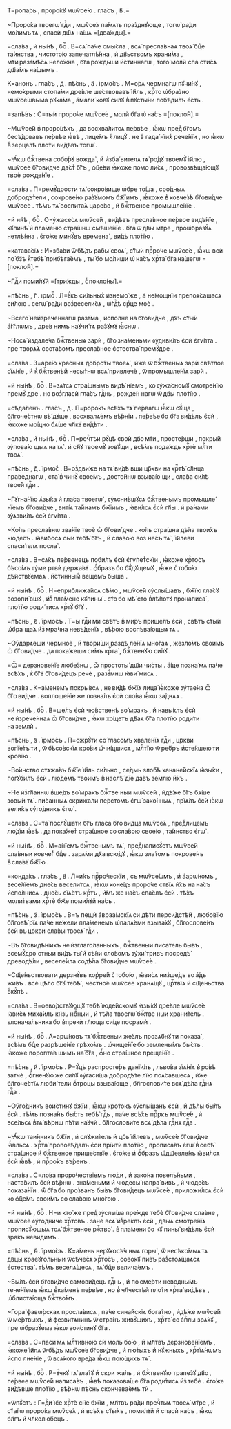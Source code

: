 Т=ропа́рь , проро́кꙋ мѡѷсе́ю . гла́съ , в҃ .=

~Проро́ка твоегѡ̀ гдⷭ҇и , мѡѷсе́ѧ па́мѧть пра́зднꙋюще , тогѡ̀ ра́ди мо́лимъ тѧ , спасѝ дш҃ѧ на́шѧ =[два́жды].=

=сла́ва , и҆ ны́нѣ , боⷢ҇ . В=сѧ̀ па́че смы́сла , всѧ̀ пресла́внаѧ твоѧ̀ бцⷣе та́инства , чистото́ю запечатлѣ́нна , и҆ дв҃ьствомъ храни́ма , мт҃и разꙋмѣ́сѧ нело́жна , бг҃а ро́ждьши и҆́стиннагѡ , того̀ молѝ спа сти́сѧ дш҃а́мъ на́шымъ .

К=анонъ . гла́съ , д҃ . пѣ́снь , а҃ . і҆рмо́съ . М=о́рѧ чермна́гѡ пꙋчи́нꙋ , немо́крыми стопа́ми дре́вле ше́ствовавъ і҆и҃ль , крⷭ҇то ѡ҆бра́зно мѡѷсе́ѡвыма рꙋка́ма , а҆мали́ ковꙋ си́лꙋ в̾ пꙋсты́ни побѣди́лъ є҆́сть .

=запѣ́въ : С=ты́и проро́че мѡѷсе́е , молѝ бг҃а ѡ҆ на́съ =[покло́н̾].=

~Мѡѷсе́й в̾ проро́цѣхъ , да восхва́литсѧ пе́рвѣе , ꙗ҆́кѡ пред̾ бг҃омъ бесѣ́довавъ пе́рвѣе ꙗ҆́вѣ , лице́мъ к̾ лицꙋ̀ . не в̾ гада́ нїих̾ рече́нїи , но ꙗ҆́кѡ в̾ зерца́лѣ пло́ти ви́дѣвъ тогѡ̀ .

~Ꙗ҆́кѡ бжⷭ҇твена собо́рꙋ вожда̀ , и҆ и҆зба́ вителѧ тѧ̀ ро́дꙋ твоемꙋ̀ і҆и҃лю , мѡѷсе́е бг҃ови́дче да́ст̾ бг҃ъ , ѻ҆ц҃е́ви ꙗ҆́коже помо ли́сѧ , провозвѣща́ющꙋ твоѐ рожде́нїе .

=сла́ва . П=ремꙋ́дрости тѧ̀ сокро́вище ѡ҆бре то́ша , сро́дныѧ добродѣ́тели , сокрове́но ра́зꙋмомъ бж҃їимъ , ꙗ҆́коже в̾ ковче́зѣ бг҃ови́дче мѡѷсе́е . тѣ́мъ тѧ̀ воспита́ѧ царе́во , и҆ бжⷭ҇твеное промышле́нїе .

=и҆ нн҃ѣ , боⷢ҇ . О=у҆жасе́сѧ мѡѷсе́й , ви́дѣвъ пресла́вное пе́рвое видѣ́нїе , кꙋпинѣ̀ и҆ пла́меню стра́шнѡ смѣше́нїе . бг҃а ѿ дв҃ы мт҃ре , проѡ҆бразꙋ́ѧ нетлѣ́нна . є҆го́же минꙋ́въ времена̀ , ви́дѣ пло́тїю .

=катава́сїѧ : И҆=зба́ви ѿ бѣ́дъ рабы̀ своѧ̀ , ст҃ы́и прⷪ҇ро́че мѡѷсе́е , ꙗ҆́кѡ всѝ по́ бз҃ѣ к̾тебѣ̀ прибѣга́емъ , ты́ бо мо́лиши ѡ҆ на́съ хрⷭ҇та̀ бг҃а на́шегѡ =[покло́н̾].=

~Гдⷭ҇и поми́лꙋй =[три́жды , с̾ покло́ны].=

=пѣ́снь , г҃ . і҆рмоⷭ҇ . Л=ꙋ́къ си́льных̾ и҆знемо́ же , а҆ не́мощнїи препоѧ́сашасѧ си́лою . сегѡ̀ ра́ди воз̾весели́сѧ , ѡ҆́гдⷭ҇ѣ срⷣце моѐ .

~Всего̀ неи҆зрече́ннагѡ ра́зꙋма , и҆спо́лне на бг҃ови́дче , дх҃ъ ст҃ы́и а҆́гг҃лѡмъ , дре́в нимъ наꙋчи́ тѧ ра́зꙋмꙋ ꙗ҆́снѡ .

~Носѧ̀ и҆здале́ча бжⷭ҇твеныѧ зарѝ , бг҃о зна́меньми ᲂу҆диви́лъ є҆сѝ є҆гѵ́пта . пре творѧ́ѧ соста́вомъ пресла́вное є҆стества̀ премꙋ́дре .

=сла́ва . З=аре́ю кра́сныѧ добро́ты твоеѧ̀ , и҆́же ѿ бжⷭ҇твеныѧ зарѝ свѣ́тлое сїѧ́нїе , и҆ к̾ бжⷭ҇твенѣй несы́тнѡ всѧ̀ привлечѐ , ѿ промышле́нїѧ зарѝ .

=и҆ ны́нѣ , боⷢ҇ . В=зѧ́тсѧ стра́шнымъ видѣ́ нїемъ , ко ᲂу҆жа́сномꙋ смотре́нїю премꙋ́ дре . но воз̾гласѝ гла́съ гдⷭ҇нь , рожде́н нагѡ ѿ дв҃ы пло́тїю .

=сѣда́ленъ . гла́съ , д҃ . П=роро́къ всѣ́хъ тѧ̀ пе́рвагѡ ꙗ҆́кѡ сꙋ́ща , бл҃гоче́стнѡ вѣ́ дꙋще , восхвалѧ́емъ вѣ́рнїи . пе́рвѣе бо бг҃а ви́дѣлъ є҆сѝ , ꙗ҆́коже мо́щно бѧ́ше чл҃кꙋ ви́дѣти .

=сла́ва , и҆ ны́нѣ , боⷢ҇ . П=речⷭ҇тѣи рꙋ́цѣ своѝ дв҃о мт҃и , просте́рши , покры́й ᲂу҆пова́ю щыѧ на тѧ̀ . и҆ сн҃ꙋ твоемꙋ̀ зовꙋ́щи , всѣ́мъ пода́ждь хрⷭ҇тѐ млⷭ҇ти твоѧ̀ .

=пѣ́снь , д҃ . і҆рмо́с̾ . В=оз̾дви́же на тѧ̀ ви́дѣ вши цр҃кви на крⷭ҇тѣ̀ сл҃нца пра́веднагѡ , ста̀ в̾ чинꙋ̀ свое́мъ , досто́йнѡ взыва́ю щи , сла́ва си́лѣ твое́й гдⷭ҇и .

~Гꙋгна́нїю ѧ҆зы́ка и҆ гла́са твоегѡ̀ , ᲂу҆ѧсни́вшꙋсѧ бжⷭ҇твенымъ промышле́ нїемъ бг҃ови́дче , виті́ѧ та́йнамъ бж҃їимъ , ꙗ҆ви́лсѧ є҆сѝ гл҃ы . и҆ ра́нами ᲂу҆ѧзви́лъ є҆сѝ є҆гѵ́пта .

~Ко́ль пресла́внѡ зва́нїе твоѐ ѽ бг҃ови́ дче . ко́ль стра́шна дѣ́ла твои́хъ чюде́съ . ꙗ҆ви́босѧ сы́и тебѣ̀ бг҃ъ , и҆ сла́вою воз не́съ тѧ̀ , і҆и҃леви спаси́телѧ посла̀ .

=сла́ва . В=сѧ́къ пе́рвенецъ поби́лъ є҆сѝ є҆гѵ́пет̾скїи , ꙗ҆́коже хрⷭ҇то́съ бѣсо́мъ ᲂу҆ме ртвѝ держа́вꙋ . ѻ҆́бразъ бо бꙋ́дꙋщемꙋ , ꙗ҆́же с̾ тобо́ю дѣ́йствꙋемаѧ , и҆́стинным̾ ве́щемъ бы́ша .

=и҆ ны́нѣ , боⷢ҇ . Н=еприближа́йсѧ сѣ́мо , мѡѷсе́й ᲂу҆слы́шавъ , бж҃їю гла́сꙋ возопи́ вшꙋ , и҆з̾ пла́мене кꙋпины̀ . ст҃о бо мѣ́ сто в̾лѣ́потꙋ пронаписа̀ , пло́тїю роди́ тисѧ хрⷭ҇тꙋ̀ бг҃ꙋ .

=пѣ́снь , є҃ . і҆рмо́съ . Т=ы̀ гдⷭ҇и ми свѣ́тъ в̾ ми́ръ прише́лъ є҆сѝ , свѣ́тъ ст҃ы́и ѡ҆бра ща́ѧ и҆з̾ мра́чна невѣ́денїѧ , вѣ́рою воспѣва́ющыѧ тѧ .

~Оу҆дарѧ́еши чермно́е , и҆ твори́ши раздѣ ле́нїѧ мно́гаѧ , жезло́мъ свои́мъ ѽ бг҃ови́дче . да пока́жеши си́мъ крⷭ҇та̀ , бжⷭ҇твенꙋю си́лꙋ .

=Ѽ= дерзнове́нїе любе́знѡ , ѽ простоты̀ дш҃и чи́сты . а҆́ще позна́ мѧ па́че всѣ́хъ , к̾ бг҃ꙋ бг҃ови́децъ речѐ , разꙋ́мнѡ ꙗ҆ви́ мисѧ .

=сла́ва . К=а́менемъ покры́всѧ , не ви́дѣ бж҃їѧ лица̀ ꙗ҆́коже ᲂу҆тае́на ѽ бг҃о ви́дче . воплоще́нїе же позна́лъ є҆сѝ сло́ва ꙗ҆́кѡ за́днѧѧ .

=и҆ ны́нѣ , боⷢ҇ . В=ше́лъ є҆сѝ чю́вственѣ во́ мракъ , и҆ навы́клъ є҆сѝ не и҆зрече́ннаѧ ѽ бг҃ови́дче , ꙗ҆́кѡ хо́щетъ дв҃аѧ бг҃а пло́тїю роди́ти на землѝ .

=пѣ́снь , ѕ҃ . і҆рмо́съ . П=ожрꙋ́ти со́ гласомъ хвале́нїѧ гдⷭ҇и , цр҃кви вопїе́тъ ти , ѿ бѣсо́вскїѧ кро́ви ѡ҆чи́щшисѧ , млⷭ҇тїю ѿ ре́бръ и҆сте́кшею ти кро́вїю .

~Во́инство стѧжа́въ бж҃їе і҆и҃ль си́льно , се́дмь ѕло́бѣ ханане́йскїѧ ꙗ҆зы́ки , погꙋби́лъ є҆сѝ . лю́демъ твои́мъ в̾ наслѣ́ дїе да́въ зе́млю и҆́хъ .

~Не и҆з̾гл҃аннѡ в̾ше́дъ во́ мракъ бжⷭ҇тве ныи мѡѷсе́й , и҆дѣ́же бг҃ъ бѧ́ше зовы́и тѧ̀ . пи́санныѧ скрижа́ли пе́рстомъ є҆гѡ̀ зако́нныѧ , прїѧ́лъ є҆сѝ ꙗ҆́кѡ вели́къ ᲂу҆го́дникъ є҆гѡ̀ .

=сла́ва . С=та̀ послꙋ́шати бг҃ъ гла́са бг҃о ви́дца мѡѷсе́ѧ , пред̾лице́мъ лю́дїи ꙗ҆́вѣ . да пока́жет̾ стра́шное со сла́вою свое́ю , та́инство є҆гѡ̀ .

=и҆ ны́нѣ , боⷢ҇ . М=а́нїемъ бжⷭ҇твенымъ тѧ̀ , пред̾написꙋ́етъ мѡѷсе́й сла́вныи ковче́г̾ бцⷣе . зарѧ́ми дх҃а всю́дꙋ , ꙗ҆́кѡ зла́томъ покрове́нъ в̾ сла́вꙋ бж҃їю .

=конда́къ . гла́съ , в҃ . Л=и́къ прⷪ҇ро́ческїи , съ мѡѷсе́ѡмъ , и҆ а҆арѡ́номъ , весе́лїемъ дне́сь весели́тсѧ , ꙗ҆́кѡ коне́цъ проро́че ствїѧ и҆́хъ на на́съ и҆спо́лнисѧ . дне́сь сїѧ́етъ крⷭ҇тъ , и҆́мъ же на́съ спа́слъ є҆сѝ . тѣ́хъ моли́твами хрⷭ҇тѐ бж҃е поми́лꙋй на́съ .

=пѣ́снь , з҃ . і҆рмо́съ . В=ъ пещѝ а҆враа́мскїѧ си дѣ́ти перси́дстѣй , любо́вїю бл҃говѣ́ рїѧ па́че не́жели пла́менемъ ѡ҆палѧ́еми взыва́хꙋ , бл҃гослове́нъ є҆сѝ въ цр҃кви сла́вы твоеѧ̀ гдⷭ҇и .

~Въ бг҃овидѣ́нїихъ не и҆зглаго́ланныхъ , бжⷭ҇твеныи писа́тель бы́въ , всемꙋ́дро стныи ви́дъ ты̀ и҆ сѣ́ни сло́вомъ ᲂу҆хи́ тривъ посредѣ̀ древодѣ́ли , веселе́ила содѣ́ла бг҃ови́дче мѡѷсе́е .

~Сщ҃е́ньствовати дерзнꙋ́въ кор̾ре́й с̾ тобо́ю , ꙗ҆ви́сѧ низ̾ше́дъ во а҆́дъ жи́въ . всѐ цѣ́ло бг҃ꙋ тебѣ̀ , честно́е мѡѷсе́е хранѧ́щꙋ , црⷭ҇твїѧ и҆ сщ҃е́ньства в̾кꙋ́пѣ .

=сла́ва . В=оево́дствꙋющꙋ тебѣ̀ і҆юде́йскомꙋ ꙗ҆зы́кꙋ дре́вле мѡѷсе́е ꙗ҆ви́сѧ миха́илъ кн҃зь нбⷭ҇ныи , и҆ тѣ́ла твоегѡ̀ бжⷭ҇тве ныи храни́тель . ѕлонача́льника бо в̾прекѝ гл҃юща си́це посрамѝ .

=и҆ ны́нѣ , боⷢ҇ . А҆=арѡ́новъ тѧ̀ бжⷭ҇твеныи же́злъ прозѧ́бнꙋ ти показа̀ , всѣ́мъ бцⷣе разрѣше́нїе грѣхо́мъ . ѡ҆чище́нїе бо землены́мъ бы́сть . ꙗ҆́коже поропта́в шимъ на́ бг҃а , ѻ҆́но стра́шное преще́нїе .

=пѣ́снь , и҃ . і҆рмо́съ . Р=ꙋ́цѣ распросте́ръ данїи́лъ , льво́ва зїѧ́нїѧ в̾ ро́вѣ затчѐ , ѻ҆́гненꙋю же си́лꙋ ᲂу҆гаси́ша добродѣ́те лїю поѧ́савшесѧ , и҆́же бл҃гоче́стїѧ люби́ тели ѻ҆́троцы взыва́юще , бл҃гослови́те всѧ̀ дѣ́ла гдⷭ҇нѧ гдⷭ҇а .

~Оу҆го́дникъ вои́стинꙋ бж҃їи , ꙗ҆́кѡ кро́токъ ᲂу҆слы́шанъ є҆сѝ , и҆ дѣ́лы бы́лъ є҆сѝ . тѣ́мъ позна́нъ бы́сть тебѣ̀ гдⷭ҇ь , па́че всѣ́хъ прⷪ҇ркъ мѡѷсе́е , и҆ все́льсѧ в̾тѧ̀ вѣ́рнѡ пѣ́ти наꙋчѝ . бл҃гослови́те всѧ̀ дѣ́ла гдⷭ҇нѧ гдⷭ҇а .

~Ꙗ҆́кѡ таи́нникъ бж҃їи , и҆ слꙋжи́тель и҆ цр҃ь і҆и҃левъ , мѡѷсе́е бг҃ови́дче ꙗ҆́вльсѧ . хрⷭ҇та̀ проповѣ́далъ є҆сѝ прїитѝ пло́тїю , прописа́въ є҆гѡ̀ в̾ себѣ̀ стра́шное и҆ бжⷭ҇твеное прише́ствїе . є҆го́же и҆ ѻ҆́бразъ ѡ҆дш҃евле́нъ ꙗ҆ви́лсѧ є҆сѝ ꙗ҆́вѣ , и҆ прⷪ҇ро́къ вѣ́ренъ .

=сла́ва . С=ло́ва проро́чествїемъ лю́ди , и҆ зако́на повелѣ́ньми , наста́вилъ є҆сѝ вѣ́рнѡ . зна́меньми и҆ чюдесы̀ напра́ вивъ , и҆ чюде́съ показа́нїи . ѿ́ бг҃а бо про́званъ бы́въ бг҃ови́децъ мѡѷсе́е , приложи́лсѧ є҆сѝ ко ѻ҆ц҃е́мъ свои́мъ со сла́вою мно́гою .

=и҆ ны́нѣ , боⷢ҇ . Н=и кто́ же пред̾ ᲂу҆слы́ша пре́жде тебѐ бг҃ови́дче сла́вне , мѡѷсе́е ᲂу҆го́дниче хрⷭ҇то́въ . занѐ всѧ̀ и҆з̾ре́клъ є҆сѝ , дв҃ыѧ смотре́нїѧ прописꙋ́ющыѧ тоѧ̀ бжⷭ҇твеное ржⷭ҇тво̀ . в̾ пла́мени бо кꙋ пины̀ ви́дѣлъ є҆сѝ зра́къ неви́димъ .

=пѣ́снь , ѳ҃ . і҆рмо́съ . К=а́мень нерꙋкосѣ́ч ныѧ горы̀ , ѿ несѣко́мыѧ тѧ дв҃цы краеꙋго́льныи ѿсѣче́сѧ хрⷭ҇то́съ , совокꙋ пи́въ раз̾стоѧ́щаѧсѧ є҆стества̀ . тѣ́мъ веселѧ́щесѧ , тѧ̀ бцⷣе велича́емъ .

~Бы́лъ є҆сѝ бг҃ови́дче самови́децъ гдⷭ҇нь , и҆ по сме́рти неводны́мъ тече́нїемъ ꙗ҆́кѡ в̾ка́менѣ пе́рвѣе , но в̾ чл҃честѣй пло́ти хрⷭ҇та̀ ви́дѣвъ , ѡ҆блиста́юща бжⷭ҇тво́мъ .

~Гора̀ фавѡ́рскаѧ просла́висѧ , па́че сина́йскїѧ бога́тно , и҆дѣ́же мѡѷсе́й ѿ ме́ртвыхъ , и҆ фезви́тѧнинъ ѿ стра́нъ живꙋ́щихъ , хрⷭ҇та̀ со а҆пⷭ҇лы зрѧ́хꙋ , пре ѡ҆бразꙋ́ема ꙗ҆́кѡ вои́стинꙋ бг҃а .

=сла́ва . С=паси́ мѧ млⷭ҇тивною сѝ моль бо́ю , и҆ мл҃твъ дерзнове́нїемъ , ꙗ҆́коже і҆и҃лѧ ѿ бѣ́дъ мѡѷсе́е бг҃ови́дче , и҆ лю́тыхъ и҆ нꙋ́жныхъ , хрⷭ҇тїѧ́нѡмъ и҆спо лне́нїе , ѿ всѧ́кого вре́да ꙗ҆́кѡ пою́щихъ тѧ̀ .

=и҆ ны́нѣ , боⷢ҇ . Р=ꙋ́чкꙋ тѧ̀ зла́тꙋ и҆ скри жа́ль , и҆ бжⷭ҇твенꙋю трапе́зꙋ дв҃о , пе́рвее мѡѷсе́й написа́въ , ꙗ҆́вѣ показова́ше бг҃а роди́тисѧ и҆з̾ тебѐ . є҆го́же ви́дѣвше пло́тїю , вѣ́рнѡ пѣ́снь скончева́емъ тѝ .

=ѿпꙋ́стъ : Г=дⷭ҇и і҆с҃е хрⷭ҇тѐ сн҃е бж҃їи , мл҃твъ ра́ди пречⷭ҇тыѧ твоеѧ̀ мт҃ре , и҆ ст҃а́гѡ проро́ка мѡѷсе́ѧ , и҆ всѣ́хъ ст҃ы́хъ , поми́лꙋй и҆ спасѝ на́съ , ꙗ҆́кѡ бл҃гъ и҆ чл҃колю́бецъ .

